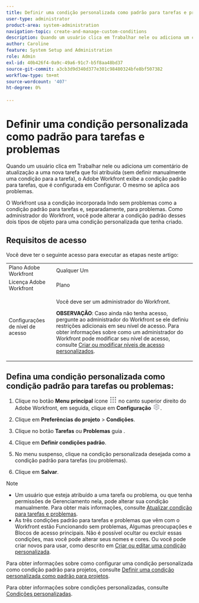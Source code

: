 ```yaml
---
title: Definir uma condição personalizada como padrão para tarefas e problemas
user-type: administrator
product-area: system-administration
navigation-topic: create-and-manage-custom-conditions
description: Quando um usuário clica em Trabalhar nele ou adiciona um comentário de atualização a uma nova tarefa que foi atribuída (sem definir manualmente uma condição para a tarefa), o Adobe Workfront exibe a condição padrão para tarefas, que é configurada em Configurar. O mesmo se aplica aos problemas.
author: Caroline
feature: System Setup and Administration
role: Admin
exl-id: 40b426f4-0a9c-49a6-91c7-b5f8aa48bd37
source-git-commit: a3cb3d9d340d377e301c98480324bfe8bf507382
workflow-type: tm+mt
source-wordcount: '407'
ht-degree: 0%

---
```


# Definir uma condição personalizada como padrão para tarefas e problemas

Quando um usuário clica em Trabalhar nele ou adiciona um comentário de atualização a uma nova tarefa que foi atribuída (sem definir manualmente uma condição para a tarefa), o Adobe Workfront exibe a condição padrão para tarefas, que é configurada em Configurar. O mesmo se aplica aos problemas.

O Workfront usa a condição incorporada Indo sem problemas como a condição padrão para tarefas e, separadamente, para problemas. Como administrador do Workfront, você pode alterar a condição padrão desses dois tipos de objeto para uma condição personalizada que tenha criado.

## Requisitos de acesso

Você deve ter o seguinte acesso para executar as etapas neste artigo:

<table style="table-layout:auto"> 
 <col> 
 <col> 
 <tbody> 
  <tr> 
   <td role="rowheader">Plano Adobe Workfront</td> 
   <td>Qualquer Um</td> 
  </tr> 
  <tr> 
   <td role="rowheader">Licença Adobe Workfront</td> 
   <td>Plano</td> 
  </tr> 
  <tr> 
   <td role="rowheader">Configurações de nível de acesso</td> 
   <td> <p>Você deve ser um administrador do Workfront.</p> <p><b>OBSERVAÇÃO</b>: Caso ainda não tenha acesso, pergunte ao administrador do Workfront se ele definiu restrições adicionais em seu nível de acesso. Para obter informações sobre como um administrador do Workfront pode modificar seu nível de acesso, consulte <a href="../../../administration-and-setup/add-users/configure-and-grant-access/create-modify-access-levels.md" class="MCXref xref">Criar ou modificar níveis de acesso personalizados</a>.</p> </td> 
  </tr> 
 </tbody> 
</table>

## Defina uma condição personalizada como condição padrão para tarefas ou problemas:

1. Clique no botão **Menu principal** ícone ![](assets/main-menu-icon.png) no canto superior direito do Adobe Workfront, em seguida, clique em **Configuração** ![](assets/gear-icon-settings.png).

1. Clique em **Preferências do projeto** > **Condições**.

1. Clique no botão **Tarefas** ou **Problemas** guia .

1. Clique em **Definir condições padrão**.
1. No menu suspenso, clique na condição personalizada desejada como a condição padrão para tarefas (ou problemas).
1. Clique em **Salvar**.

>[!NOTE]
>
>* Um usuário que esteja atribuído a uma tarefa ou problema, ou que tenha permissões de Gerenciamento nela, pode alterar sua condição manualmente. Para obter mais informações, consulte [Atualizar condição para tarefas e problemas](../../../manage-work/projects/updating-work-in-a-project/update-condition-for-tasks-and-issues.md).
>* As três condições padrão para tarefas e problemas que vêm com o Workfront estão Funcionando sem problemas, Algumas preocupações e Blocos de acesso principais. Não é possível ocultar ou excluir essas condições, mas você pode alterar seus nomes e cores. Ou você pode criar novos para usar, como descrito em [Criar ou editar uma condição personalizada](../../../administration-and-setup/customize-workfront/create-manage-custom-conditions/create-edit-custom-conditions.md).
>


Para obter informações sobre como configurar uma condição personalizada como condição padrão para projetos, consulte [Definir uma condição personalizada como padrão para projetos](../../../administration-and-setup/customize-workfront/create-manage-custom-conditions/set-custom-condition-default-projects.md).

Para obter informações sobre condições personalizadas, consulte [Condições personalizadas](../../../administration-and-setup/customize-workfront/create-manage-custom-conditions/custom-conditions.md).

